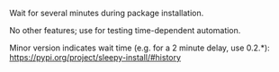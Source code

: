 Wait for several minutes during package installation.

No other features; use for testing time-dependent automation.

Minor version indicates wait time (e.g. for a 2 minute delay, use 0.2.*): https://pypi.org/project/sleepy-install/#history
